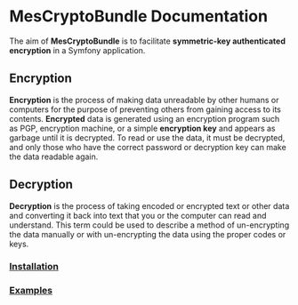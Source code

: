 MesCryptoBundle Documentation
=============================

The aim of **MesCryptoBundle** is to facilitate **symmetric-key authenticated encryption** in a Symfony application.

Encryption
----------
**Encryption** is the process of making data unreadable by other humans or computers for the purpose of preventing others from gaining access to its contents. **Encrypted** data is generated using an encryption program such as PGP, encryption machine, or a simple **encryption key** and appears as garbage until it is decrypted. To read or use the data, it must be decrypted, and only those who have the correct password or decryption key can make the data readable again.

Decryption
----------
**Decryption** is the process of taking encoded or encrypted text or other data and converting it back into text that you or the computer can read and understand. This term could be used to describe a method of un-encrypting the data manually or with un-encrypting the data using the proper codes or keys.

### [Installation](./installation.md)

### [Examples](./examples.md)
